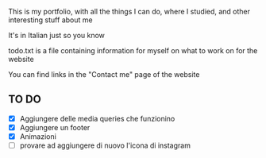 This is my portfolio, with all the things I can do, where I studied, and other interesting stuff about me

It's in Italian just so you know

todo.txt is a file containing information for myself on what to work on for the website

You can find links in the "Contact me" page of the website

## TO DO

- [x] Aggiungere delle media queries che funzionino
- [x] Aggiungere un footer
- [x] Animazioni
- [ ] provare ad aggiungere di nuovo l'icona di instagram
